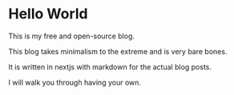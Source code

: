 # Hello World

This is my free and open-source blog.

This blog takes minimalism to the extreme and is very bare bones.

It is written in nextjs with markdown for the actual blog posts.

I will walk you through having your own.
